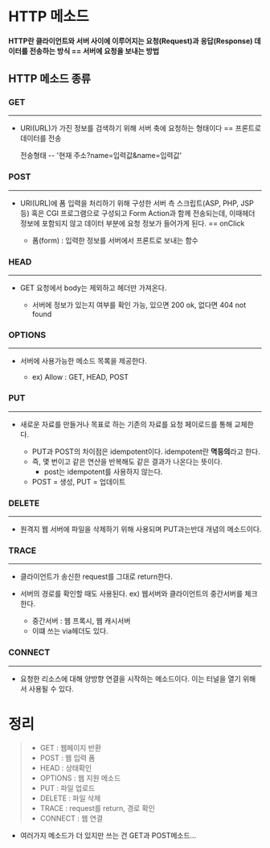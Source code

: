 # HTTP 메소드

#### HTTP란 클라이언트와 서버 사이에 이루어지는 요청(Request)과 응답(Response) 데이터를 전송하는 방식 == 서버에 요청을 보내는 방법

## HTTP 메소드 종류

###  GET
----
  - URI(URL)가 가진 정보를 검색하기 위해 서버 축에 요청하는 형태이다 == 프론트로 데이터를 전송
    
    전송형태  --  '현재 주소?name=입력값&name=입력값'
 
### POST
----
  - URI(URL)에 폼 입력을 처리하기 위해 구성한 서버 측 스크립트(ASP, PHP, JSP 등) 혹은 CGI 프로그램으로 구성되고 Form Action과 함께 전송되는데, 이때헤더 정보에 포함되지 않고 데이터 부분에 요청 정보가 들어가게 된다. == onClick

    - 폼(form) : 입력한 정보를 서버에서 프론트로 보내는 함수

### HEAD
----   
  - GET 요청에서 body는 제외하고 헤더만 가져온다.

    - 서버에 정보가 있는지 여부를 확인 가능, 있으면 200 ok, 없다면 404 not found

### OPTIONS
---
  - 서버에 사용가능한 메소드 목록을 제공한다.
   
    - ex) Allow : GET, HEAD, POST

### PUT
---
 - 새로운 자료를 만들거나 목표로 하는 기존의 자료를 요청 페이로드를 통해 교체한다.
     
     - PUT과 POST의 차이점은 idempotent이다.  idempotent란 **멱등의**라고 한다. 
     - 즉, 몇 번이고 같은 연산을 반복해도 같은 결과가 나온다는 뜻이다.
        - post는 idempotent를 사용하지 않는다.
     - POST = 생성, PUT = 업데이트

### DELETE
---
  - 원격지 웹 서버에 파일을 삭제하기 위해 사용되며 PUT과는반대 개념의 메소드이다.

### TRACE 
---
  - 클라이언트가 송신한 request를 그대로 return한다.

  - 서버의 경로를 확인할 때도 사용된다. ex) 웹서버와 클라이언트의 중간서버를 체크한다.
      - 중간서버 : 웹 프록시, 웹 캐시서버
      - 이떄 쓰는 via헤더도 있다.

### CONNECT
---
  - 요청한 리소스에 대해 양방향 연결을 시작하는 메소드이다. 이는 터널을 열기 위해서 사용될 수 있다.

# 정리 
> - GET : 웹페이지 반환
> - POST : 웹 입력 폼
> - HEAD : 상태확인
> - OPTIONS : 웹 지원 메소드
> - PUT : 파일 업로드
> - DELETE : 파일 삭제
> - TRACE : request를 return, 경로 확인
> - CONNECT : 웹 연결

  - 여러가지 메소드가 더 있지만 쓰는 건 GET과 POST메소드...
    